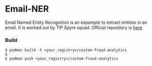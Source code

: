 # Email-NER

Email Named Entity Recognition is an expample to extract entities in an email. It is worked out by TIP Spyre squad. Official repository is [here](https://github.ibm.com/redstack-power/spyre)

### Build
```
$ podman build -t <your_registry>/custom-fraud-analytics
$
$ podman push <your_registry>/custom-fraud-analytics
```
